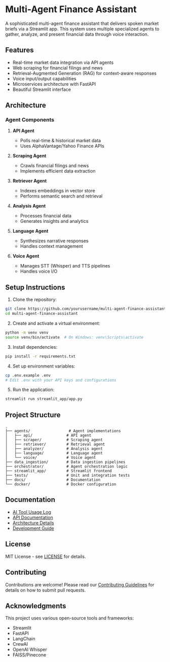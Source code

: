 # Multi-Agent Finance Assistant

A sophisticated multi-agent finance assistant that delivers spoken market briefs via a Streamlit app. This system uses multiple specialized agents to gather, analyze, and present financial data through voice interaction.

## Features

- Real-time market data integration via API agents
- Web scraping for financial filings and news
- Retrieval-Augmented Generation (RAG) for context-aware responses
- Voice input/output capabilities
- Microservices architecture with FastAPI
- Beautiful Streamlit interface

## Architecture

### Agent Components

1. **API Agent**
   - Polls real-time & historical market data
   - Uses AlphaVantage/Yahoo Finance APIs

2. **Scraping Agent**
   - Crawls financial filings and news
   - Implements efficient data extraction

3. **Retriever Agent**
   - Indexes embeddings in vector store
   - Performs semantic search and retrieval

4. **Analysis Agent**
   - Processes financial data
   - Generates insights and analytics

5. **Language Agent**
   - Synthesizes narrative responses
   - Handles context management

6. **Voice Agent**
   - Manages STT (Whisper) and TTS pipelines
   - Handles voice I/O

## Setup Instructions

1. Clone the repository:
```bash
git clone https://github.com/yourusername/multi-agent-finance-assistant.git
cd multi-agent-finance-assistant
```

2. Create and activate a virtual environment:
```bash
python -m venv venv
source venv/bin/activate  # On Windows: venv\Scripts\activate
```

3. Install dependencies:
```bash
pip install -r requirements.txt
```

4. Set up environment variables:
```bash
cp .env.example .env
# Edit .env with your API keys and configurations
```

5. Run the application:
```bash
streamlit run streamlit_app/app.py
```

## Project Structure

```
.
├── agents/                 # Agent implementations
│   ├── api/               # API agent
│   ├── scraper/           # Scraping agent
│   ├── retriever/         # Retrieval agent
│   ├── analyzer/          # Analysis agent
│   ├── language/          # Language agent
│   └── voice/             # Voice agent
├── data_ingestion/        # Data ingestion pipelines
├── orchestrator/          # Agent orchestration logic
├── streamlit_app/         # Streamlit frontend
├── tests/                 # Unit and integration tests
├── docs/                  # Documentation
└── docker/                # Docker configuration
```

## Documentation

- [AI Tool Usage Log](docs/ai_tool_usage.md)
- [API Documentation](docs/api.md)
- [Architecture Details](docs/architecture.md)
- [Development Guide](docs/development.md)

## License

MIT License - see [LICENSE](LICENSE) for details.

## Contributing

Contributions are welcome! Please read our [Contributing Guidelines](CONTRIBUTING.md) for details on how to submit pull requests.

## Acknowledgments

This project uses various open-source tools and frameworks:
- Streamlit
- FastAPI
- LangChain
- CrewAI
- OpenAI Whisper
- FAISS/Pinecone
